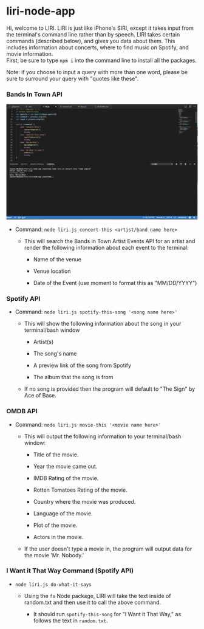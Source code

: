 # liri-node-app
Hi, welcome to LIRI.  LIRI is just like iPhone's SIRI, except it takes input from the terminal's command line rather than by speech.  LIRI takes certain commands (described below), and gives you data about them.  This includes information about concerts, where to find music on Spotify, and movie information.  
First, be sure to type `npm i` into the command line to install all the packages.

Note: if you choose to input a query with more than one word, please be sure to surround your query with "quotes like these".

### Bands In Town API

![LIRI-concert-this](assets/LIRI-concert-this.png?raw=true "LIRI-concert-this")

* Command: `node liri.js concert-this <artist/band name here>`

   * This will search the Bands in Town Artist Events API for an artist and render the following information about each event to the terminal:

     * Name of the venue

     * Venue location

     * Date of the Event (use moment to format this as "MM/DD/YYYY")


### Spotify API

* Command: `node liri.js spotify-this-song '<song name here>'`

   * This will show the following information about the song in your terminal/bash window

     * Artist(s)

     * The song's name

     * A preview link of the song from Spotify

     * The album that the song is from

   * If no song is provided then the program will default to "The Sign" by Ace of Base.

### OMDB API

* Command: `node liri.js movie-this '<movie name here>'`

   * This will output the following information to your terminal/bash window:

       * Title of the movie.

       * Year the movie came out.

       * IMDB Rating of the movie.

       * Rotten Tomatoes Rating of the movie.

       * Country where the movie was produced.

       * Language of the movie.

       * Plot of the movie.

       * Actors in the movie.

   * If the user doesn't type a movie in, the program will output data for the movie 'Mr. Nobody.'

### I Want it That Way Command (Spotify API)

* `node liri.js do-what-it-says`

   * Using the `fs` Node package, LIRI will take the text inside of random.txt and then use it to call the above command.

     * It should run `spotify-this-song` for "I Want it That Way," as follows the text in `random.txt`.
